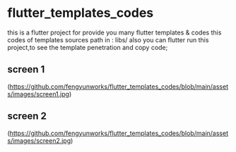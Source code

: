 # flutter_templates_codes

this is a flutter project for provide you many flutter templates & codes
this codes of templates sources path in : libs/
also you can flutter run this project,to see the template penetration and copy code;

## screen 1
(https://github.com/fengyunworks/flutter_templates_codes/blob/main/assets/images/screen1.jpg)

## screen 2

(https://github.com/fengyunworks/flutter_templates_codes/blob/main/assets/images/screen2.jpg)
